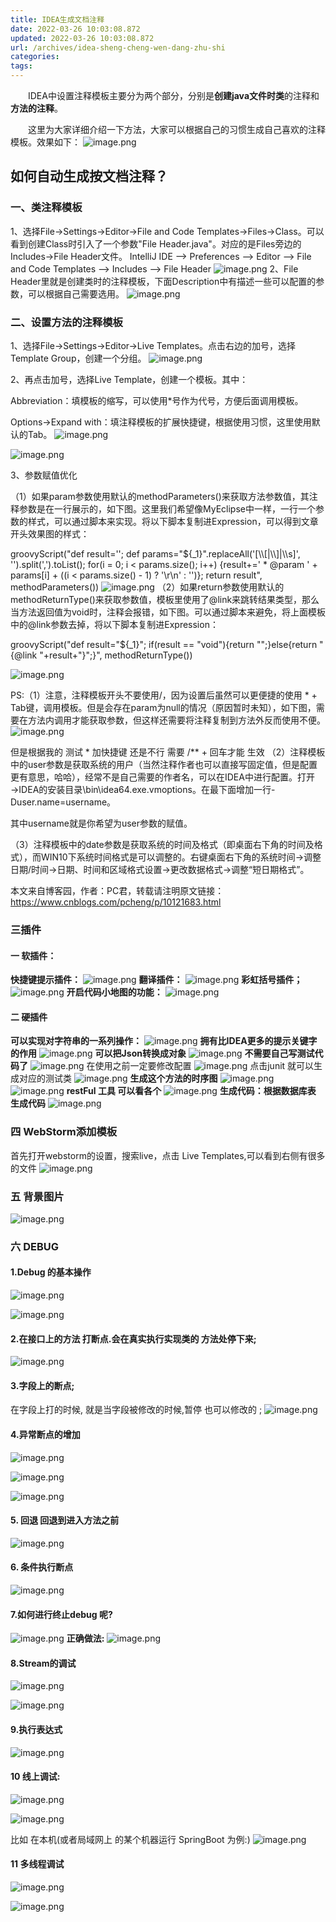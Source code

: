 ```yaml
---
title: IDEA生成文档注释
date: 2022-03-26 10:03:08.872
updated: 2022-03-26 10:03:08.872
url: /archives/idea-sheng-cheng-wen-dang-zhu-shi
categories: 
tags: 
---
```


　　IDEA中设置注释模板主要分为两个部分，分别是**创建java文件时类**的注释和**方法的注释**。

　　这里为大家详细介绍一下方法，大家可以根据自己的习惯生成自己喜欢的注释模板。效果如下：
![image.png](https://cdn.jsdelivr.net/gh/Control-body/tuChuang/2022/03/image-2163769949644201be72abfd8042bcb3.png)
## 如何自动生成按文档注释？

### 一、类注释模板
1、选择File→Settings→Editor→File and Code Templates→Files→Class。可以看到创建Class时引入了一个参数"File Header.java"。对应的是Files旁边的Includes→File Header文件。
IntelliJ IDE --> Preferences --> Editor --> File and Code Templates --> Includes --> File Header
![image.png](https://cdn.jsdelivr.net/gh/Control-body/tuChuang/2022/03/image-1ef18792a2dd4539b77f2f80a70d11e8.png)
2、File Header里就是创建类时的注释模板，下面Description中有描述一些可以配置的参数，可以根据自己需要选用。
![image.png](https://cdn.jsdelivr.net/gh/Control-body/tuChuang/2022/03/image-05f8de3e64d14b289c5ccf3144febd99.png)

### 二、设置方法的注释模板

1、选择File→Settings→Editor→Live Templates。点击右边的加号，选择Template Group，创建一个分组。
![image.png](https://cdn.jsdelivr.net/gh/Control-body/tuChuang/2022/03/image-bda9bc36d9fc4a65b51f48a3b84f19fe.png)

2、再点击加号，选择Live Template，创建一个模板。其中：

Abbreviation：填模板的缩写，可以使用*号作为代号，方便后面调用模板。

Options→Expand with：填注释模板的扩展快捷键，根据使用习惯，这里使用默认的Tab。
![image.png](https://cdn.jsdelivr.net/gh/Control-body/tuChuang/2022/03/image-ca9b39990a7a4c3f9d295fc92ad6a218.png)

![image.png](https://cdn.jsdelivr.net/gh/Control-body/tuChuang/2022/03/image-5f93c8fb2b314b6aba8fa16fe98c00dc.png)

3、参数赋值优化

（1）如果param参数使用默认的methodParameters()来获取方法参数值，其注释参数是在一行展示的，如下图。这里我们希望像MyEclipse中一样，一行一个参数的样式，可以通过脚本来实现。将以下脚本复制进Expression，可以得到文章开头效果图的样式：

groovyScript("def result=''; def params=\"${_1}\".replaceAll('[\\\\[|\\\\]|\\\\s]', '').split(',').toList(); for(i = 0; i < params.size(); i++) {result+=' * @param ' + params[i] + ((i < params.size() - 1) ? '\\r\\n' : '')}; return result", methodParameters())
![image.png](https://cdn.jsdelivr.net/gh/Control-body/tuChuang/2022/03/image-a62fa6272dee49288c5647e016c0c401.png)
（2）如果return参数使用默认的methodReturnType()来获取参数值，模板里使用了@link来跳转结果类型，那么当方法返回值为void时，注释会报错，如下图。可以通过脚本来避免，将上面模板中的@link参数去掉，将以下脚本复制进Expression：

groovyScript("def result=\"${_1}\"; if(result == \"void\"){return \"\";}else{return \"{@link \"+result+\"}\";}", methodReturnType())

![image.png](https://cdn.jsdelivr.net/gh/Control-body/tuChuang/2022/03/image-72f562374a444eb2b87f57d90439d65d.png)

PS:（1）注意，注释模板开头不要使用/，因为设置后虽然可以更便捷的使用 * + Tab键，调用模板。但是会存在param为null的情况（原因暂时未知），如下图，需要在方法内调用才能获取参数，但这样还需要将注释复制到方法外反而使用不便。
![image.png](https://cdn.jsdelivr.net/gh/Control-body/tuChuang/2022/03/image-3054b5a803d34ce4abc8e17714821cf9.png)

但是根据我的 测试 * 加快捷键 还是不行  需要 /** + 回车才能 生效
（2）注释模板中的user参数是获取系统的用户（当然注释作者也可以直接写固定值，但是配置更有意思，哈哈），经常不是自己需要的作者名，可以在IDEA中进行配置。打开→IDEA的安装目录\bin\idea64.exe.vmoptions。在最下面增加一行-Duser.name=username。

其中username就是你希望为user参数的赋值。


（3）注释模板中的date参数是获取系统的时间及格式（即桌面右下角的时间及格式），而WIN10下系统时间格式是可以调整的。右键桌面右下角的系统时间→调整日期/时间→日期、时间和区域格式设置→更改数据格式→调整“短日期格式”。

本文来自博客园，作者：PC君，转载请注明原文链接：https://www.cnblogs.com/pcheng/p/10121683.html

### 三插件

#### 一 软插件：

**快捷键提示插件：**
![image.png](https://cdn.jsdelivr.net/gh/Control-body/tuChuang/2022/03/image-38bb378a4f38479eb4509d4ecdf4f5ce.png)
**翻译插件：**
![image.png](https://cdn.jsdelivr.net/gh/Control-body/tuChuang/2022/03/image-72594f9f43784fc3a54411bd0f54d50c.png)
**彩虹括号插件；**
![image.png](https://cdn.jsdelivr.net/gh/Control-body/tuChuang/2022/03/image-e4b96f34866e4fe3b8b5feff7c6a63c4.png)
**开启代码小地图的功能：**
![image.png](https://cdn.jsdelivr.net/gh/Control-body/tuChuang/2022/03/image-f94aa5a5740d4e688b07c81d2621c822.png)

#### 二 硬插件

**可以实现对字符串的一系列操作：**
![image.png](https://cdn.jsdelivr.net/gh/Control-body/tuChuang/2022/03/image-a302b8a21e7b4115b4134079ce6db7b8.png)
**拥有比IDEA更多的提示关键字的作用**
![image.png](https://cdn.jsdelivr.net/gh/Control-body/tuChuang/2022/03/image-d54a4560bbd14366877005c108cf33cb.png)
**可以把Json转换成对象**
![image.png](https://cdn.jsdelivr.net/gh/Control-body/tuChuang/2022/03/image-a2630e8bb8be42729da44777e227d4e9.png)
**不需要自己写测试代码了**
![image.png](https://cdn.jsdelivr.net/gh/Control-body/tuChuang/2022/03/image-89230cede1af4386b35d6e34c0c17173.png)
在使用之前一定要修改配置
![image.png](https://cdn.jsdelivr.net/gh/Control-body/tuChuang/2022/03/image-36c32f87017b40b0a4b91e9f3081d946.png)
点击junit 就可以生成对应的测试类
![image.png](https://cdn.jsdelivr.net/gh/Control-body/tuChuang/2022/03/image-946042b57bdd4bf594a1de85ea8fea42.png)
**生成这个方法的时序图**
![image.png](https://cdn.jsdelivr.net/gh/Control-body/tuChuang/2022/03/image-bf9b7586a15e4de283cfb5f5646ac8f0.png)
![image.png](https://cdn.jsdelivr.net/gh/Control-body/tuChuang/2022/03/image-54fb7c018983467eb8d31b8a4dcafea5.png)
**restFul 工具 可以看各个**
![image.png](https://cdn.jsdelivr.net/gh/Control-body/tuChuang/2022/03/image-9141c484822744bb80a3a446d02d3ff9.png)
**生成代码：根据数据库表 生成代码**
![image.png](https://cdn.jsdelivr.net/gh/Control-body/tuChuang/2022/03/image-df2ee802c1ea46d2a377bd3e0fc278b2.png)

### 四 WebStorm添加模板

首先打开webstorm的设置，搜索live，点击 Live Templates,可以看到右侧有很多的文件
![image.png](https://cdn.jsdelivr.net/gh/Control-body/tuChuang/2022/03/image-e2741037233a41a7964f8e8d93df8154.png)

### 五 背景图片

![image.png](https://cdn.jsdelivr.net/gh/Control-body/tuChuang/2022/03/image-748df692337844bb91f0ee60fe3d8c37.png)

### 六 DEBUG

#### 1.Debug 的基本操作

![image.png](https://cdn.jsdelivr.net/gh/Control-body/tuChuang/2022/05/image-45f15733eab74f5b8083ef3de9a2a014.png)

![image.png](https://cdn.jsdelivr.net/gh/Control-body/tuChuang/2022/05/image-ca0bbaf1f7474ab78b57fe1deb7281d8.png)

#### 2.在接口上的方法 打断点.会在真实执行实现类的 方法处停下来;

![image.png](https://cdn.jsdelivr.net/gh/Control-body/tuChuang/2022/05/image-6b5a16b332e2418692002c5a54338eff.png)

#### 3.字段上的断点;

在字段上打的时候, 就是当字段被修改的时候,暂停 
也可以修改的 ;
![image.png](https://cdn.jsdelivr.net/gh/Control-body/tuChuang/2022/05/image-372255d4e4cc4eca9c5f0a42efee9ddf.png)

#### 4.异常断点的增加

![image.png](https://cdn.jsdelivr.net/gh/Control-body/tuChuang/2022/05/image-79abde54a30440719ad3d260672bb555.png)

![image.png](https://cdn.jsdelivr.net/gh/Control-body/tuChuang/2022/05/image-057c2811286442179bd265e036641679.png)

![image.png](https://cdn.jsdelivr.net/gh/Control-body/tuChuang/2022/05/image-acbfb851f196468e8a64ee2a0f6c9c17.png)


#### 5. 回退 回退到进入方法之前

![image.png](https://cdn.jsdelivr.net/gh/Control-body/tuChuang/2022/05/image-701c6b3dac8a4850a95b10534269093d.png)


#### 6. 条件执行断点

![image.png](https://cdn.jsdelivr.net/gh/Control-body/tuChuang/2022/05/image-b17caaf6ccdc44a297888528971497b8.png)


#### 7.如何进行终止debug 呢?

![image.png](https://cdn.jsdelivr.net/gh/Control-body/tuChuang/2022/05/image-49720ba0160b4c2ba7c66ba3d15cc50c.png)
**正确做法:**
![image.png](https://cdn.jsdelivr.net/gh/Control-body/tuChuang/2022/05/image-0c76c9c459ba4eb189e682b0f0cd30f0.png)

#### 8.Stream的调试

![image.png](https://cdn.jsdelivr.net/gh/Control-body/tuChuang/2022/05/image-2fd32560c93d4a73b084db1f67d1c8f6.png)

![image.png](https://cdn.jsdelivr.net/gh/Control-body/tuChuang/2022/05/image-2ee712a1cf1a43f494753ed2f1df5d2a.png)

#### 9.执行表达式

![image.png](https://cdn.jsdelivr.net/gh/Control-body/tuChuang/2022/05/image-1a24b00b7d574abe8b9b2d2be122481c.png)

#### 10 线上调试:

![image.png](https://cdn.jsdelivr.net/gh/Control-body/tuChuang/2022/05/image-d6aae89f3bb04055ad7436c5a28bb879.png)

![image.png](https://cdn.jsdelivr.net/gh/Control-body/tuChuang/2022/05/image-4e97e266c3154a44a301d5804d2e4234.png)

比如 在本机(或者局域网上 的某个机器运行 SpringBoot 为例:)
![image.png](https://cdn.jsdelivr.net/gh/Control-body/tuChuang/2022/05/image-f452e2c4011f4dcf8cb6a580bfd3a21d.png)


#### 11 多线程调试

![image.png](https://cdn.jsdelivr.net/gh/Control-body/tuChuang/2022/05/image-2e197a5e13444b36899a10632d9594ce.png)

![image.png](https://cdn.jsdelivr.net/gh/Control-body/tuChuang/2022/05/image-2514868a14aa4ae889eaa917c5bad493.png)